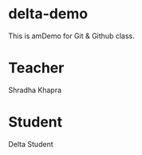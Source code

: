 # delta-demo
This is amDemo for Git &amp; Github class.

# Teacher
Shradha Khapra

# Student
Delta Student